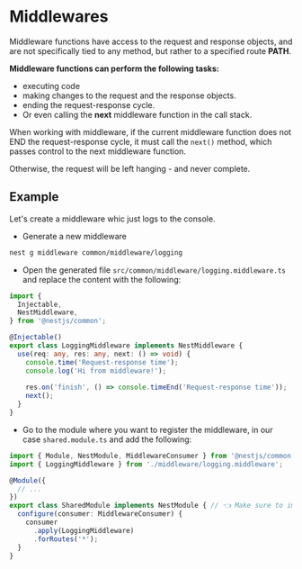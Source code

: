 # Middlewares

Middleware functions have access to the request and response objects, and are not specifically tied to any method, but rather to a specified route **PATH**.

**Middleware functions can perform the following tasks:**

- executing code
- making changes to the request and the response objects.
- ending the request-response cycle.
- Or even calling the **next** middleware function in the call stack.

When working with middleware, if the current middleware function does not END the request-response cycle, it must call the `next()` method, which passes control to the next middleware function.

Otherwise, the request will be left hanging - and never complete.

## Example

Let's create a middleware whic just logs to the console.

- Generate a new middleware

```bash
nest g middleware common/middleware/logging
```

- Open the generated file `src/common/middleware/logging.middleware.ts` and replace the content with the following:

```typescript
import {
  Injectable,
  NestMiddleware,
} from '@nestjs/common';

@Injectable()
export class LoggingMiddleware implements NestMiddleware {
  use(req: any, res: any, next: () => void) {
    console.time('Request-response time');
    console.log('Hi from middleware!');
    
    res.on('finish', () => console.timeEnd('Request-response time'));
    next(); 
  }
}
```

- Go to the module where you want to register the middleware, in our case `shared.module.ts` and add the following:

```typescript
import { Module, NestModule, MiddlewareConsumer } from '@nestjs/common';
import { LoggingMiddleware } from './middleware/logging.middleware';

@Module({
  // ...
})
export class SharedModule implements NestModule { // 👈 Make sure to implement the NestModule interface
  configure(consumer: MiddlewareConsumer) {
    consumer
      .apply(LoggingMiddleware)
      .forRoutes('*');
  }
}
```
